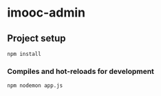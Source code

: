 # imooc-admin

## Project setup
```
npm install
```

### Compiles and hot-reloads for development
```
npm nodemon app.js
```
